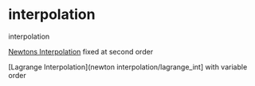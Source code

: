 # interpolation
interpolation

[Newtons Interpolation](newton_interpolation) fixed  at second order

[Lagrange Interpolation](newton interpolation/lagrange_int] with variable order

